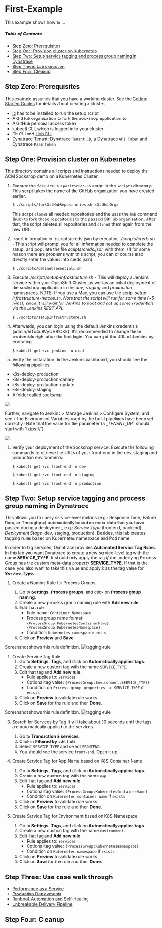 # First-Example
This example shows how to ...

##### Table of Contents
 * [Step Zero: Prerequisites](#step-zero)
 * [Step One: Provision cluster on Kubernetes](#step-one)
 * [Step Two: Setup service tagging and process group naming in Dynatrace](#step-two)
 * [Step Three: Lab execution](#step-three)
 * [Step Four: Cleanup](#step-four)

## Step Zero: Prerequisites <a id="step-zero"></a>

This example assumes that you have a working cluster. See the [Getting Started Guides](https://kubernetes.io/docs/setup/) for details about creating a cluster.

* [jq](https://stedolan.github.io/jq/) has to be installed to run the setup script
* A GitHub organization to fork the sockshop application to
* A GitHub personal access token
* kubectl CLI, which is logged in to your cluster
* Git CLI and [Hub CLI](https://hub.github.com/)
* Dynatrace Tenant: Dynatrace `Tenant ID`, a Dynatrace `API Token` and Dynatrace `PaaS Token`

## Step One: Provision cluster on Kubernetes <a id="step-one"></a>

This directory contains all scripts and instructions needed to deploy the ACM Sockshop demo on a Kubernetes Cluster.

1. Execute the `forkGitHubRepositories.sh` script in the `scripts` directory. This script takes the name of the GitHub organization you have created earlier.

    ```console
    $ ./scripts/forkGitHubRepositories.sh <GitHubOrg>
    ```

    This script `clone`s all needed repositories and the uses the `hub` command ([hub](https://hub.github.com/)) to fork those repositories to the passed GitHub organization. After that, the script deletes all repositories and `clone`s them again from the new URL.
    
1. Insert information in ./scripts/creds.json by executing *./scripts/creds.sh* - This script will prompt you for all information needed to complete the setup, and populate the file *scripts/creds.json* with them. (If for some reason there are problems with this script, you can of course also directly enter the values into creds.json).

    ```console
    $ ./scripts/defineCredentials.sh
    ```
    
1. Execute *./scripts/setup-infrastructure.sh* - This will deploy a Jenkins service within your OpenShift Cluster, as well as an initial deployment of the sockshop application in the *dev*, *staging* and *production* namespaces. NOTE: If you use a Mac, you can use the script *setup-infrastructure-macos.sh*.
*Note that the script will run for some time (~5 mins), since it will wait for Jenkins to boot and set up some credentials via the Jenkins REST API.*

    ```console
    $ ./scripts/setupInfrastructure.sh
    ```
    
1. Afterwards, you can login using the default Jenkins credentials (admin/AiTx4u8VyUV8tCKk). It's recommended to change these credentials right after the first login. You can get the URL of Jenkins by executing

    ```console
    $ kubectl get svc jenkins -n cicd
    ``` 

1. Verify the installation: In the Jenkins dashboard, you should see the following pipelines:

* k8s-deploy-production
* k8s-deploy-production-canary
* k8s-deploy-production-update
* k8s-deploy-staging
* A folder called *sockshop*

![](./assets/jenkins-dashboard.png)

Further, navigate to Jenkins > Manage Jenkins > Configure System, and see if the Environment Variables used by the build pipelines have been set correctly (Note that the value for the parameter *DT_TENANT_URL* should start with 'https://'):

![](./assets/jenkins-env-vars.png)

1. Verify your deployment of the Sockshop service: Execute the following commands to retrieve the URLs of your front-end in the dev, staging and production environments:

    ```console
    $ kubectl get svc front-end -n dev
    ```

    ```console
    $ kubectl get svc front-end -n staging
    ```

    ```console
    $ kubectl get svc front-end -n production
    ```

## Step Two: Setup service tagging and process group naming in Dynatrace <a id="step-two"></a>

This allows you to query service-level metrics (e.g.: Response Time, Failure Rate, or Throughput) automatically based on meta-data that you have passed during a deployment, e.g.: *Service Type* (frontend, backend), *Deployment Stage* (dev, staging, production). Besides, this lab creates tagging rules based on Kubernetes namespace and Pod name.

In order to tag services, Dynatrace provides **Automated Service Tag Rules**. In this lab you want Dynatrace to create a new service-level tag with the name **SERVICE_TYPE**. It should only apply the tag *if* the underlying Process Group has the custom meta-data property **SERVICE_TYPE**. If that is the case, you also want to take this value and apply it as the tag value for **Service_Type**.

1. Create a Naming Rule for Process Groups

    1. Go to **Settings**, **Process groups**, and click on **Process group naming**.
    1. Create a new process group naming rule with **Add new rule**. 
    1. Edit that rule:
        * Rule name: `Container.Namespace`
        * Process group name format: `{ProcessGroup:KubernetesContainerName}.{ProcessGroup:KubernetesNamespace}`
        * Condition: `Kubernetes namespace`> `exits`
    1. Click on **Preview** and **Save**.

Screenshot shows this rule definition.
![tagging-rule](./assets/pg_naming.png)

1. Create Service Tag Rule
    1. Go to **Settings**, **Tags**, and click on **Automatically applied tags**.
    1. Create a new custom tag with the name `SERVICE_TYPE`.
    1. Edit that tag and **Add new rule**.
        * Rule applies to: `Services` 
        * Optional tag value: `{ProcessGroup:Environment:SERVICE_TYPE}`
        * Condition on `Process group properties -> SERVICE_TYPE` if `exists`
    1. Click on **Preview** to validate rule works.
    1. Click on **Save** for the rule and then **Done**.

Screenshot shows this rule definition.
![tagging-rule](./assets/tagging_rule.png)

3. Search for Services by Tag
It will take about 30 seconds until the tags are automatically applied to the services.
    1. Go to **Transaction & services**.
    1. Click in **Filtered by** edit field.
    1. Select `SERVICE_TYPE` and select `FRONTEND`.
    1. You should see the service `front-end`. Open it up.

4. Create Service Tag for App Name based on K8S Container Name
    1. Go to **Settings**, **Tags**, and click on **Automatically applied tags**.
    1. Create a new custom tag with the name `app`.
    1. Edit that tag and **Add new rule**.
        * Rule applies to: `Services` 
        * Optional tag value: `{ProcessGroup:KubernetesContainerName}`
        * Condition on `Kubernetes container name` if `exists`
    1. Click on **Preview** to validate rule works.
    1. Click on **Save** for the rule and then **Done**.

5. Create Service Tag for Environment based on K8S Namespace
    1. Go to **Settings**, **Tags**, and click on **Automatically applied tags**.
    1. Create a new custom tag with the name `environment`.
    1. Edit that tag and **Add new rule**.
        * Rule applies to: `Services` 
        * Optional tag value: `{ProcessGroup:KubernetesNamespace}`
        * Condition on `Kubernetes namespace` if `exists`
    1. Click on **Preview** to validate rule works.
    1. Click on **Save** for the rule and then **Done**.

## Step Three: Use case walk through <a id="step-three"></a>

* [Performance as a Service](./usecases/performance-as-a-service) 
* [Production Deployments](./usecases/production-deployments) 
* [Runbook Automation and Self-Healing](./usecases/runbook-automation-and-self-healing) 
* [Unbreakable Delivery Pipeline](./usecases/unbreakable-delivery-pipeline)

## Step Four: Cleanup <a id="step-four"></a>
